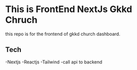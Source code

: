 # This is FrontEnd NextJs Gkkd Chruch

this repo is for the frontend of gkkd church dashboard.

## Tech

-Nextjs
-Reactjs
-Tailwind
-call api to backend
